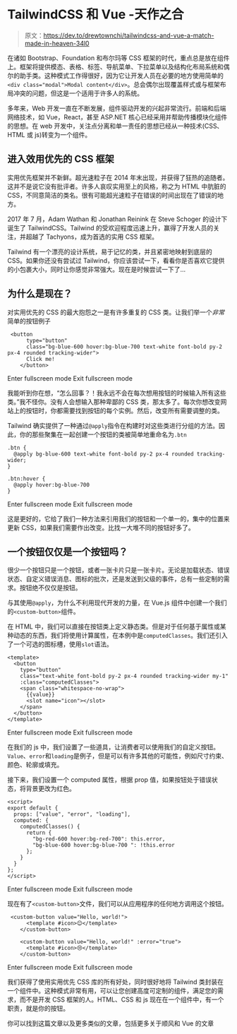 # TailwindCSS 和 Vue -天作之合

> 原文：<https://dev.to/drewtownchi/tailwindcss-and-vue-a-match-made-in-heaven-34l0>

在诸如 Bootstrap、Foundation 和布尔玛等 CSS 框架的时代，重点总是放在组件上。框架将提供模态、表格、标签、导航菜单、下拉菜单以及结构化布局系统和偶尔的助手类。这种模式工作得很好，因为它让开发人员在必要的地方使用简单的`<div class="modal">Modal content</div>`。总会偶尔出现覆盖样式或与框架布局冲突的问题，但这是一个适用于许多人的系统。

多年来，Web 开发一直在不断发展，组件驱动开发的兴起非常流行。前端和后端网络技术，如 Vue，React，甚至 ASP.NET 核心已经采用并帮助传播模块化组件的思想。在 web 开发中，关注点分离和单一责任的思想已经从一种技术(CSS、HTML 或 js)转变为一个组件。

## 进入效用优先的 CSS 框架

实用优先框架并不新鲜。超光速粒子在 2014 年末出现，并获得了狂热的追随者。这并不是说它没有批评者。许多人哀叹实用至上的风格，称之为 HTML 中肮脏的 CSS，不同意简洁的类名。很有可能超光速粒子在错误的时间出现在了错误的地方。

2017 年 7 月，Adam Wathan 和 Jonathan Reinink 在 Steve Schoger 的设计下诞生了 TailwindCSS。Tailwind 的受欢迎程度迅速上升，赢得了开发人员的关注，并超越了 Tachyons，成为首选的实用 CSS 框架。

Tailwind 有一个漂亮的设计系统，易于记忆的类，并且紧密地映射到底层的 CSS。如果你还没有尝试过 Tailwind，你应该尝试一下，看看你是否喜欢它提供的小包裹大小，同时让你感觉非常强大。现在是时候尝试一下了...

## 为什么是现在？

对实用优先的 CSS 的最大抱怨之一是有许多重复的 CSS 类。让我们举一个*非常*简单的按钮例子

```
 <button
      type="button"
      class="bg-blue-600 hover:bg-blue-700 text-white font-bold py-2 px-4 rounded tracking-wider">
      Click me!
    </button> 
```

Enter fullscreen mode Exit fullscreen mode

我能听到你在想，“怎么回事？！我永远不会在每次想用按钮的时候输入所有这些类。”我不怪你。没有人会想输入那种卑鄙的 CSS 类，那太多了。每次你想改变网站上的按钮时，你都需要找到按钮的每个实例。然后，改变所有需要调整的类。

Tailwind 确实提供了一种通过`@apply`指令在构建时对这些类进行分组的方法。因此，你的那些聚集在一起创建一个按钮的类被简单地重命名为`.btn`

```
.btn {
  @apply bg-blue-600 text-white font-bold py-2 px-4 rounded tracking-wider;
}

.btn:hover {
  @apply hover:bg-blue-700
} 
```

Enter fullscreen mode Exit fullscreen mode

这是更好的，它给了我们一种方法来引用我们的按钮和一个单一的，集中的位置来更新 CSS，如果我们需要作出改变。比找一大堆不同的按钮好多了。

## 一个按钮仅仅是一个按钮吗？

很少一个按钮只是一个按钮，或者一张卡片只是一张卡片。无论是加载状态、错误状态、自定义错误消息、图标的批次，还是发送到父级的事件，总有一些定制的需求。按钮绝不仅仅是按钮。

与其使用`@apply`，为什么不利用现代开发的力量，在 Vue.js 组件中创建一个我们的`<custom-button>`组件。

在 HTML 中，我们可以直接在按钮类上定义静态类。但是对于任何基于属性或某种动态的东西，我们将使用计算属性，在本例中是`computedClasses`。我们还引入了一个可选的图标槽，使用`slot`语法。

```
<template>
  <button
    type="button"
    class="text-white font-bold py-2 px-4 rounded tracking-wider my-1"
    :class="computedClasses">
    <span class="whitespace-no-wrap">
      {{value}}
      <slot name="icon"></slot>
    </span>
  </button>
</template> 
```

Enter fullscreen mode Exit fullscreen mode

在我们的 js 中，我们设置了一些道具，让消费者可以使用我们的自定义按钮。`Value`、`error`和`loading`是例子，但是可以有许多其他的可能性，例如尺寸约束、颜色、轮廓或填充。

接下来，我们设置一个 computed 属性，根据 prop 值，如果按钮处于错误状态，将背景更改为红色。

```
<script>
export default {
  props: ["value", "error", "loading"],
  computed: {
    computedClasses() {
      return {
        "bg-red-600 hover:bg-red-700": this.error,
        "bg-blue-600 hover:bg-blue-700 ": !this.error
      };
    }
  }
};
</script> 
```

Enter fullscreen mode Exit fullscreen mode

现在有了`<custom-button>`文件，我们可以从应用程序的任何地方调用这个按钮。

```
 <custom-button value="Hello, world!">
      <template #icon>😊</template>
    </custom-button>

    <custom-button value="Hello, world!" :error="true">
      <template #icon>😢</template>
    </custom-button> 
```

Enter fullscreen mode Exit fullscreen mode

我们获得了使用实用优先 CSS 库的所有好处，同时很好地将 Tailwind 类封装在一个组件中。这种模式非常有用，可以让您创建高度可定制的组件，满足您的需求，而不是开发 CSS 框架的人。HTML、CSS 和 js 现在在一个组件中，有一个职责，就是你的按钮。

你可以找到这篇文章以及更多类似的文章，包括更多关于顺风和 Vue 的文章